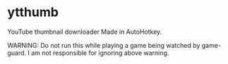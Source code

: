 # ytthumb
YouTube thumbnail downloader
Made in AutoHotkey.

WARNING: Do not run this while playing a game being watched by game-guard.
I am not responsible for ignoring above warning.
